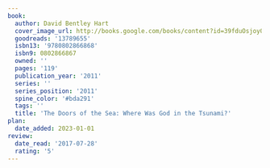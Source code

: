 ```yaml
---
book:
  author: David Bentley Hart
  cover_image_url: http://books.google.com/books/content?id=39fduOsjoy0C&printsec=frontcover&img=1&zoom=1&edge=curl&source=gbs_api
  goodreads: '13789655'
  isbn13: '9780802866868'
  isbn9: 0802866867
  owned: ''
  pages: '119'
  publication_year: '2011'
  series: ''
  series_position: '2011'
  spine_color: '#bda291'
  tags: ''
  title: 'The Doors of the Sea: Where Was God in the Tsunami?'
plan:
  date_added: 2023-01-01
review:
  date_read: '2017-07-28'
  rating: '5'
---
```


